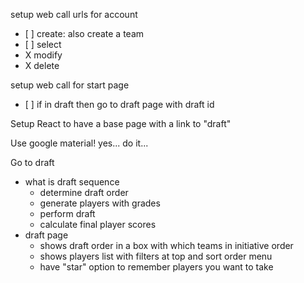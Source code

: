 setup web call urls for account
* \[ ] create: also create a team
* \[ ] select
*  X  modify
*  X  delete

setup web call for start page
* \[ ] if in draft then go to draft page with draft id


Setup React to have a base page with a link to "draft"

Use google material! yes... do it...

Go to draft
* what is draft sequence
	* determine draft order
	* generate players with grades
	* perform draft
	* calculate final player scores
* draft page
	* shows draft order in a box with which teams in initiative order
	* shows players list with filters at top and sort order menu
	* have "star" option to remember players you want to take
	